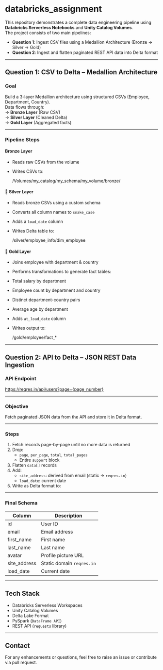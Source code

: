 # databricks_assignment

This repository demonstrates a complete data engineering pipeline using **Databricks Serverless Notebooks** and **Unity Catalog Volumes**.  
The project consists of two main pipelines:

- **Question 1**: Ingest CSV files using a Medallion Architecture (Bronze → Silver → Gold)
- **Question 2**: Ingest and flatten paginated REST API data into Delta format

---

## Question 1: CSV to Delta – Medallion Architecture

### Goal
Build a 3-layer Medallion architecture using structured CSVs (Employee, Department, Country).  
Data flows through:  
→ **Bronze Layer** (Raw CSV)  
→ **Silver Layer** (Cleaned Delta)  
→ **Gold Layer** (Aggregated facts)

---

### Pipeline Steps

#### Bronze Layer
- Reads raw CSVs from the volume
- Writes CSVs to:

    /Volumes/my_catalog/my_schema/my_volume/bronze/

#### 🔹 Silver Layer
- Reads bronze CSVs using a custom schema
- Converts all column names to `snake_case`
- Adds a `load_date` column
- Writes Delta table to:

    /silver/employee_info/dim_employee

#### 🔹 Gold Layer
- Joins employee with department & country
- Performs transformations to generate fact tables:
- Total salary by department
- Employee count by department and country
- Distinct department-country pairs
- Average age by department
- Adds `at_load_date` column
- Writes output to:

    /gold/employee/fact_*

---

## Question 2: API to Delta – JSON REST Data Ingestion

### API Endpoint

https://reqres.in/api/users?page={page_number}


---

### Objective

Fetch paginated JSON data from the API and store it in Delta format.

---

### Steps

1. Fetch records page-by-page until no more data is returned
2. Drop:
   - `page`, `per_page`, `total`, `total_pages`
   - Entire `support` block
3. Flatten `data[]` records
4. Add:
   - `site_address`: derived from email (static → `reqres.in`)
   - `load_date`: current date
5. Write as Delta format to:


---

### Final Schema

| Column       | Description              |
|--------------|--------------------------|
| id           | User ID                  |
| email        | Email address            |
| first_name   | First name               |
| last_name    | Last name                |
| avatar       | Profile picture URL      |
| site_address | Static domain `reqres.in`|
| load_date    | Current date             |

---

## Tech Stack

- Databricks Serverless Workspaces
- Unity Catalog Volumes
- Delta Lake Format
- PySpark (`DataFrame API`)
- REST API (`requests` library)

---

## Contact

For any enhancements or questions, feel free to raise an issue or contribute via pull request.

